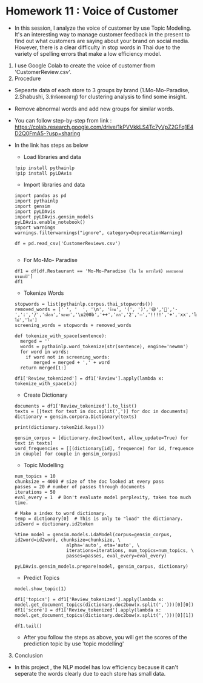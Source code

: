 # Homework 11 : Voice of Customer

- In this session, I analyze the voice of customer by use Topic Modeling. It's an interesting way to manage customer feedback in the present to find out what customers are saying about your brand on social media. However, there is a clear difficulty in stop words in Thai due to the variety of spelling errors that make a low efficiency model.   
 
1. I use Google Colab to create the voice of customer from 'CustomerReview.csv'.
2. Procedure
  - Sepearte data of each store to 3 groups by brand (1.Mo-Mo-Paradise, 2.Shabushi, 3.ข้าน้อยขอชาบู) for clustering analysis to find some insight.
  - Remove abnormal words and add new groups for similar words.
  - You can follow step-by-step from link : https://colab.research.google.com/drive/1kPVVkkLS4Tc7yVpZ2GFq1E4D2Q0FmA5-?usp=sharing
  - In the link has steps as below
    - Load libraries and data
    ```
    !pip install pythainlp
    !pip install pyLDAvis
    ```
    - Import libraries and data
    ```
    import pandas as pd
    import pythainlp
    import gensim
    import pyLDAvis
    import pyLDAvis.gensim_models
    pyLDAvis.enable_notebook()
    import warnings
    warnings.filterwarnings("ignore", category=DeprecationWarning) 
    
    df = pd.read_csv('CustomerReviews.csv')
       
    ```
    - For Mo-Mo- Paradise
    ```
    df1 = df[df.Restaurant == 'Mo-Mo-Paradise (โม โม พาราไดซ์) เดอะมอลล์ บางกะปิ']
    df1
    ```
    - Tokenize Words
    ```
    stopwords = list(pythainlp.corpus.thai_stopwords())
    removed_words = [' ', '  ', '\n', 'ร้าน', '(', ')','😆','🤣','-',':','/','เลือก','นะคะ','\u200b','++','กก','2','–','!!!!','+','xx','โมโม่','โม']
    screening_words = stopwords + removed_words

    def tokenize_with_space(sentence):
      merged = ''
      words = pythainlp.word_tokenize(str(sentence), engine='newmm')
      for word in words:
        if word not in screening_words:
           merged = merged + ',' + word
      return merged[1:]
    ```
     ```
    df1['Review_tokenized'] = df1['Review'].apply(lambda x: tokenize_with_space(x))
    ```
    - Create Dictionary
    ```
    documents = df1['Review_tokenized'].to_list()
    texts = [[text for text in doc.split(',')] for doc in documents]
    dictionary = gensim.corpora.Dictionary(texts)
    
    print(dictionary.token2id.keys())
    ```
    ```
    gensim_corpus = [dictionary.doc2bow(text, allow_update=True) for text in texts]
    word_frequencies = [[(dictionary[id], frequence) for id, frequence in couple] for couple in gensim_corpus]
    ```
 
    - Topic Modelling
    ```
    num_topics = 10
    chunksize = 4000 # size of the doc looked at every pass
    passes = 20 # number of passes through documents
    iterations = 50
    eval_every = 1  # Don't evaluate model perplexity, takes too much time.

    # Make a index to word dictionary.
    temp = dictionary[0]  # This is only to "load" the dictionary.
    id2word = dictionary.id2token

    %time model = gensim.models.LdaModel(corpus=gensim_corpus, id2word=id2word, chunksize=chunksize, \
                       alpha='auto', eta='auto', \
                       iterations=iterations, num_topics=num_topics, \
                       passes=passes, eval_every=eval_every)
    ```
    ```
    pyLDAvis.gensim_models.prepare(model, gensim_corpus, dictionary)
    ```
     - Predict Topics
    ```
    model.show_topic(1)
    ```
    ```
    df1['topics'] = df1['Review_tokenized'].apply(lambda x: model.get_document_topics(dictionary.doc2bow(x.split(',')))[0][0])
    df1['score'] = df1['Review_tokenized'].apply(lambda x: model.get_document_topics(dictionary.doc2bow(x.split(',')))[0][1])
    
    df1.tail()
    ```
    
    - After you follow the steps as above, you will get the scores of the prediction topic by use 'topic modelling'
    
 3. Conclusion
  - In this project , the NLP model has low efficiency because it can't seperate the words clearly due to each store has small data.
